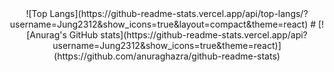 <div align="center">
![Top Langs](https://github-readme-stats.vercel.app/api/top-langs/?username=Jung2312&show_icons=true&layout=compact&theme=react)
#
[![Anurag's GitHub stats](https://github-readme-stats.vercel.app/api?username=Jung2312&show_icons=true&theme=react)](https://github.com/anuraghazra/github-readme-stats)
</div>


<!--
**Jung2312/Jung2312** is a ✨ _special_ ✨ repository because its `README.md` (this file) appears on your GitHub profile.

Here are some ideas to get you started:

- 🔭 I’m currently working on ...
- 🌱 I’m currently learning ...
- 👯 I’m looking to collaborate on ...
- 🤔 I’m looking for help with ...
- 💬 Ask me about ...
- 📫 How to reach me: ...
- 😄 Pronouns: ...
- ⚡ Fun fact: ...
-->
